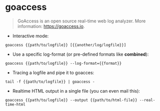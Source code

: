 # goaccess

> GoAccess is an open source real-time web log analyzer.
> More information: <https://goaccess.io>.

- Interactive mode:

`goaccess {{path/to/logfile}} [{{another/log/logfile}}]`

- Use a specific log-format (or pre-defined formats like **combined**):

`goaccess {{path/to/logfile}} --log-format={{format}}`

- Tracing a logfile and pipe it to goacces:

`tail -f {{path/to/logfile}} | goaccess -`

- Realtime HTML output in a single file (you can even mail this):

`goaccess {{path/to/logfile}} --output {{path/to/html-file}} --real-time-html`
